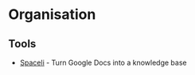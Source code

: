 # Organisation

## Tools

- [Spaceli](https://spaceli.io/) - Turn Google Docs into a knowledge base

